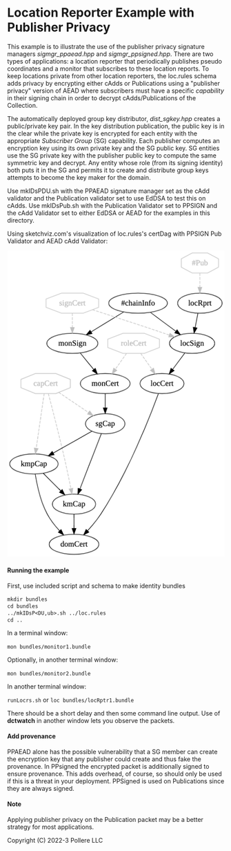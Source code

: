 # Location Reporter Example with Publisher Privacy

This example is to illustrate the use of the publisher privacy signature managers *sigmgr_ppaead.hpp* and *sigmgr_ppsigned.hpp*. There are two types of applications: a location reporter that periodically publishes pseudo coordinates and a monitor that subscribes to these location reports. To keep locations private from other location reporters, the loc.rules schema adds privacy by encrypting either cAdds or Publications using a "publisher privacy" version of AEAD where subscribers must have a specific *capability* in their signing chain in order to decrypt cAdds/Publications of the Collection. 

The automatically deployed group key distributor, *dist_sgkey.hpp* creates a public/private key pair. In the key distribution publication, the public key is in the clear while the private key is encrypted for each entity with the appropriate *Subscriber Group* (SG) capability. Each publisher computes an encryption key using its own private key and the SG public key. SG entities use the SG private key with the publisher public key to compute the same symmetric key and decrypt.  Any entity whose role (from its signing identity) both puts it in the SG and permits it to create and distribute group keys attempts to become the key maker for the domain.

Use mkIDsPDU.sh with the PPAEAD signature manager set as the cAdd validator and the Publication validator set to use EdDSA to test this on cAdds. Use mkIDsPub.sh with the Publication Validator set to PPSIGN and the cAdd Validator set to either EdDSA or AEAD for the examples in this directory.

Using sketchviz.com's visualization of loc.rules's certDag with PPSIGN Pub Validator and AEAD cAdd Validator:

![](./loc.png)

#### Running the example

First, use included script and schema to make identity bundles

```
mkdir bundles
cd bundles
../mkIDsP<DU,ub>.sh ../loc.rules
cd ..
```

In a terminal window:

`mon bundles/monitor1.bundle`

Optionally, in another terminal window:

`mon bundles/monitor2.bundle`

In another terminal window:

`runLocrs.sh` or `loc bundles/locRptr1.bundle`

There should be a short delay and then some command line output. Use of **dctwatch** in another window lets you observe the packets.

#### Add provenance

PPAEAD alone has the possible vulnerability that a SG member can create the encryption key that any publisher could create and thus fake the provenance. In PPsigned the encrypted packet is additionally signed to ensure provenance. This adds overhead, of course, so should only be used if this is a threat in your deployment. PPSigned is used on Publications since they are always signed.

#### Note

Applying publisher privacy on the Publication packet may be a better strategy for most applications.

Copyright (C) 2022-3 Pollere LLC
